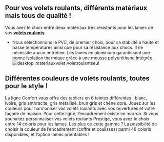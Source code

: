## Pour vos volets roulants, différents matériaux mais tous de qualité !
Vous avez le choix entre deux matériaux très résistants pour les lames de vos **[volets roulants](/fenetres-CCU0003/volets-CCN0042/volets-roulants-CCN0164)**.
- Nous sélectionnons le PVC, de premier choix, pour sa stabilité à haute et basse températures ainsi que pour sa résistance aux chocs. Il ne nécessite aucun entretien.
Les lames en aluminium garantissent une bonne isolation thermique grâce à une mousse polyuréthane intégrée.
![desktop_materiauxvolet_voletroulantseul](//statics.lapeyre.fr/img/contrib/2bdd4da300204e7a/desktop_materiauxvolet_voletroulantseul.jpg)
## Différentes couleurs de volets roulants, toutes pour le style !
La ligne Confort vous offre des tabliers en 6 teintes différentes : blanc, ivoire, gris anthracite, gris métallisé, brun gris et chêne doré. Jouez sur les couleurs pour harmoniser vos volets roulants avec vos ouvertures et votre façade de maison. Pour cette ligne, l’encadrement existe en marron.
Si vous souhaitez personnaliser vos volets roulants Prestige, vous avez le choix entre 14 coloris pour les lames. Les plus de cette gamme ? La possibilité de choisir la couleur de l’encadrement (coffre et coulisses) parmi 48 coloris disponibles, et l’option lames orientables !